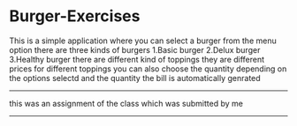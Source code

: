 # Burger-Exercises
This is a simple application where you can select a burger from the menu option
there are three kinds of burgers 
1.Basic burger 
2.Delux burger
3.Healthy burger
there are different kind of toppings they are different prices for different toppings
you can also choose the quantity 
depending on the options selectd and the quantity the bill is automatically genrated
*******
this was an assignment of the class which was submitted by me
*******
